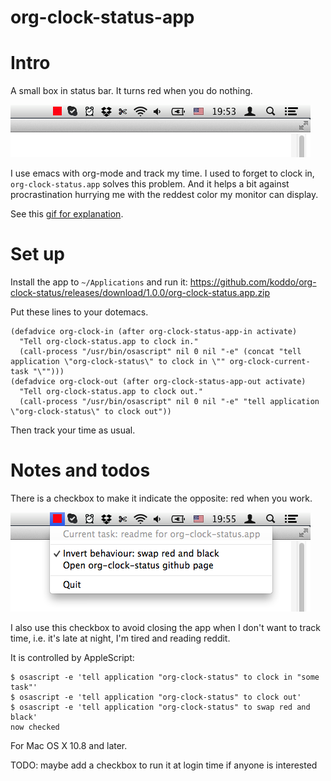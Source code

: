org-clock-status-app
======

# Intro

A small box in status bar. It turns red when you do nothing.

![](intro.png?raw=true)

I use emacs with org-mode and track my time. I used to forget to clock in, `org-clock-status.app` solves this problem. And it helps a bit against procrastination hurrying me with the reddest color my monitor can display.

See this [gif for explanation](explanation.gif?raw=true).


# Set up

Install the app to `~/Applications` and run it: https://github.com/koddo/org-clock-status/releases/download/1.0.0/org-clock-status.app.zip

Put these lines to your dotemacs.

```
(defadvice org-clock-in (after org-clock-status-app-in activate)
  "Tell org-clock-status.app to clock in."
  (call-process "/usr/bin/osascript" nil 0 nil "-e" (concat "tell application \"org-clock-status\" to clock in \"" org-clock-current-task "\"")))
(defadvice org-clock-out (after org-clock-status-app-out activate)
  "Tell org-clock-status.app to clock out."
  (call-process "/usr/bin/osascript" nil 0 nil "-e" "tell application \"org-clock-status\" to clock out"))
```

Then track your time as usual.


# Notes and todos

There is a checkbox to make it indicate the opposite: red when you work.

![](swap_red_and_black.png?raw=true)

I also use this checkbox to avoid closing the app when I don't want to track time, i.e. it's late at night, I'm tired and reading reddit.

It is controlled by AppleScript:

```
$ osascript -e 'tell application "org-clock-status" to clock in "some task"'
$ osascript -e 'tell application "org-clock-status" to clock out'
$ osascript -e 'tell application "org-clock-status" to swap red and black'
now checked
```

For Mac OS X 10.8 and later.

TODO: maybe add a checkbox to run it at login time if anyone is interested



